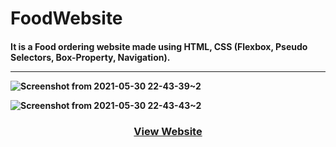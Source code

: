 
# FoodWebsite

<h4>It is a Food ordering website made using HTML, CSS (Flexbox, Pseudo Selectors, Box-Property, Navigation).
  <hr>

  ![Screenshot from 2021-05-30 22-43-39~2](https://user-images.githubusercontent.com/47034350/120114075-0b621100-c19b-11eb-97bf-1d5f40e0252e.png)
  
  ![Screenshot from 2021-05-30 22-43-43~2](https://user-images.githubusercontent.com/47034350/120114094-25035880-c19b-11eb-8544-f610bf1fc515.png)

  
<h3 align="center"><a href="https://qazwsxedcrfv12.github.io/CSS-FoodWebsite/" color="green">View Website</a></h3>


